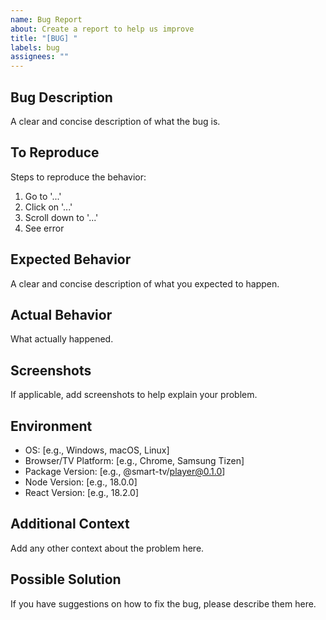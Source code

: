 ```yaml
---
name: Bug Report
about: Create a report to help us improve
title: "[BUG] "
labels: bug
assignees: ""
---
```


## Bug Description

A clear and concise description of what the bug is.

## To Reproduce

Steps to reproduce the behavior:

1. Go to '...'
2. Click on '...'
3. Scroll down to '...'
4. See error

## Expected Behavior

A clear and concise description of what you expected to happen.

## Actual Behavior

What actually happened.

## Screenshots

If applicable, add screenshots to help explain your problem.

## Environment

- OS: [e.g., Windows, macOS, Linux]
- Browser/TV Platform: [e.g., Chrome, Samsung Tizen]
- Package Version: [e.g., @smart-tv/player@0.1.0]
- Node Version: [e.g., 18.0.0]
- React Version: [e.g., 18.2.0]

## Additional Context

Add any other context about the problem here.

## Possible Solution

If you have suggestions on how to fix the bug, please describe them here.
